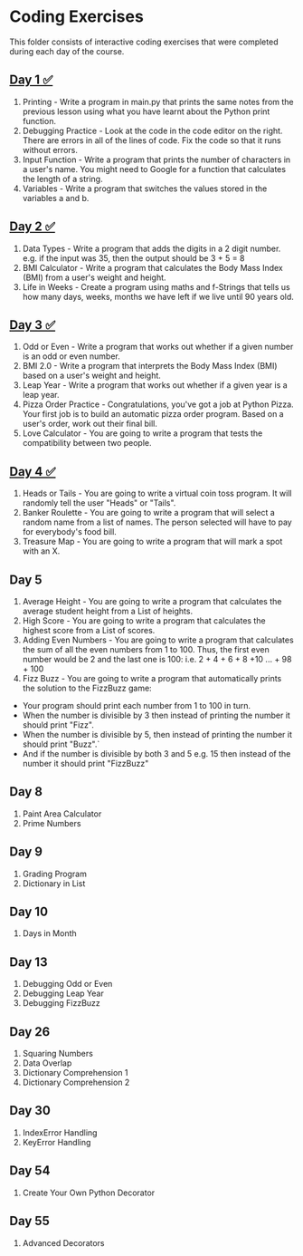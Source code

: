 # Coding Exercises

This folder consists of interactive coding exercises that were completed during each day of the course.

## [Day 1 ✅](https://github.com/patriciaong977/100-Days-of-Python/tree/master/Interactive%20Coding%20Exercises/Day%201)

1. Printing - Write a program in main.py that prints the same notes from the previous lesson using what you have learnt about the Python print function.
2. Debugging Practice - Look at the code in the code editor on the right. There are errors in all of the lines of code. Fix the code so that it runs without errors.
3. Input Function - Write a program that prints the number of characters in a user's name. You might need to Google for a function that calculates the length of a string.
4. Variables - Write a program that switches the values stored in the variables a and b.

## [Day 2 ✅](https://github.com/patriciaong977/100-Days-of-Python/tree/master/Interactive%20Coding%20Exercises/Day%202)

1. Data Types - Write a program that adds the digits in a 2 digit number. e.g. if the input was 35, then the output should be 3 + 5 = 8
2. BMI Calculator - Write a program that calculates the Body Mass Index (BMI) from a user's weight and height.
3. Life in Weeks - Create a program using maths and f-Strings that tells us how many days, weeks, months we have left if we live until 90 years old.

## [Day 3 ✅](https://github.com/patriciaong977/100-Days-of-Python/tree/master/Interactive%20Coding%20Exercises/Day%203)

1. Odd or Even - Write a program that works out whether if a given number is an odd or even number.
2. BMI 2.0 - Write a program that interprets the Body Mass Index (BMI) based on a user's weight and height.
3. Leap Year - Write a program that works out whether if a given year is a leap year.
4. Pizza Order Practice - Congratulations, you've got a job at Python Pizza. Your first job is to build an automatic pizza order program. Based on a user's order, work out their final bill.
5. Love Calculator - You are going to write a program that tests the compatibility between two people.

## [Day 4 ✅](https://github.com/patriciaong977/100-Days-of-Python/tree/master/Interactive%20Coding%20Exercises/Day%204)

1. Heads or Tails - You are going to write a virtual coin toss program. It will randomly tell the user "Heads" or "Tails".
2. Banker Roulette - You are going to write a program that will select a random name from a list of names. The person selected will have to pay for everybody's food bill.
3. Treasure Map - You are going to write a program that will mark a spot with an X.

## Day 5

1. Average Height - You are going to write a program that calculates the average student height from a List of heights.
2. High Score - You are going to write a program that calculates the highest score from a List of scores.
3. Adding Even Numbers - You are going to write a program that calculates the sum of all the even numbers from 1 to 100. Thus, the first even number would be 2 and the last one is 100: i.e. 2 + 4 + 6 + 8 +10 ... + 98 + 100
4. Fizz Buzz - You are going to write a program that automatically prints the solution to the FizzBuzz game:
  - Your program should print each number from 1 to 100 in turn.
  - When the number is divisible by 3 then instead of printing the number it should print "Fizz".
  - When the number is divisible by 5, then instead of printing the number it should print "Buzz".`
  - And if the number is divisible by both 3 and 5 e.g. 15 then instead of the number it should print "FizzBuzz"


## Day 8

1. Paint Area Calculator
2. Prime Numbers

## Day 9

1. Grading Program
2. Dictionary in List

## Day 10

1. Days in Month

## Day 13

1. Debugging Odd or Even
2. Debugging Leap Year
3. Debugging FizzBuzz

## Day 26

1. Squaring Numbers
2. Data Overlap
3. Dictionary Comprehension 1
4. Dictionary Comprehension 2

## Day 30

1. IndexError Handling
2. KeyError Handling

## Day 54

1. Create Your Own Python Decorator

## Day 55

1. Advanced Decorators
